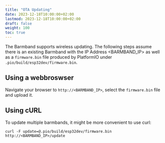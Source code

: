 ```yaml
---
title: "OTA Updating"
date: 2023-12-18T10:00:00+02:00
lastmod: 2023-12-18T10:00:00+02:00
draft: false
weight: 100
toc: true
---
```


The Barmband supports wireless updating.
The following steps assume there is an existing Barmband with the IP Address <BARMBAND_IP> as well as a `firmware.bin` file produced by PlatformIO
under `.pio/build/esp32dev/firmware.bin`.

## Using a webbroswser

Navigate your browser to `http://<BARMBAND_IP>`, select the `firmware.bin` file and upload it.

## Using cURL

To update multiple barmbands, it might be more convenient to use curl:

```shell
curl -F update=@.pio/build/esp32dev/firmware.bin http://<BARMBAND_IP>/update
```